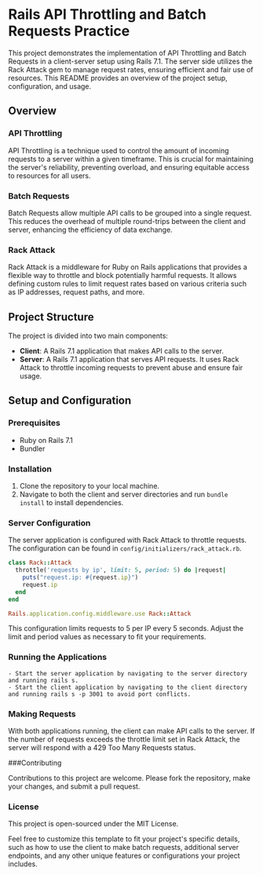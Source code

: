 # Rails API Throttling and Batch Requests Practice

This project demonstrates the implementation of API Throttling and Batch Requests in a client-server setup using Rails 7.1. The server side utilizes the Rack Attack gem to manage request rates, ensuring efficient and fair use of resources. This README provides an overview of the project setup, configuration, and usage.

## Overview

### API Throttling

API Throttling is a technique used to control the amount of incoming requests to a server within a given timeframe. This is crucial for maintaining the server's reliability, preventing overload, and ensuring equitable access to resources for all users.

### Batch Requests

Batch Requests allow multiple API calls to be grouped into a single request. This reduces the overhead of multiple round-trips between the client and server, enhancing the efficiency of data exchange.

### Rack Attack

Rack Attack is a middleware for Ruby on Rails applications that provides a flexible way to throttle and block potentially harmful requests. It allows defining custom rules to limit request rates based on various criteria such as IP addresses, request paths, and more.

## Project Structure

The project is divided into two main components:

- **Client**: A Rails 7.1 application that makes API calls to the server.
- **Server**: A Rails 7.1 application that serves API requests. It uses Rack Attack to throttle incoming requests to prevent abuse and ensure fair usage.

## Setup and Configuration

### Prerequisites

- Ruby on Rails 7.1
- Bundler

### Installation

1. Clone the repository to your local machine.
2. Navigate to both the client and server directories and run `bundle install` to install dependencies.

### Server Configuration

The server application is configured with Rack Attack to throttle requests. The configuration can be found in `config/initializers/rack_attack.rb`.

```ruby
class Rack::Attack
  throttle('requests by ip', limit: 5, period: 5) do |request|
    puts("request.ip: #{request.ip}")
    request.ip
  end
end

Rails.application.config.middleware.use Rack::Attack
```

This configuration limits requests to 5 per IP every 5 seconds. Adjust the limit and period values as necessary to fit your requirements.

### Running the Applications

    - Start the server application by navigating to the server directory and running rails s.
    - Start the client application by navigating to the client directory and running rails s -p 3001 to avoid port conflicts.

### Making Requests

With both applications running, the client can make API calls to the server. If the number of requests exceeds the throttle limit set in Rack Attack, the server will respond with a 429 Too Many Requests status.

###Contributing

Contributions to this project are welcome. Please fork the repository, make your changes, and submit a pull request.

### License

This project is open-sourced under the MIT License.

Feel free to customize this template to fit your project's specific details, such as how to use the client to make batch requests, additional server endpoints, and any other unique features or configurations your project includes.
